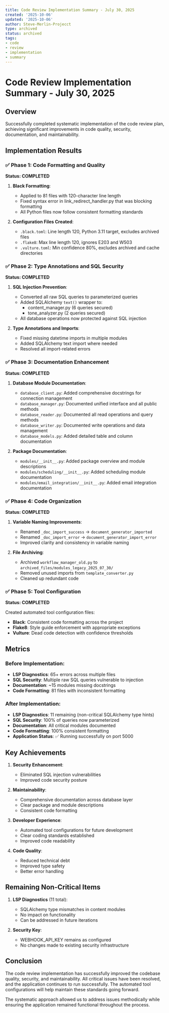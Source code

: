 ```yaml
---
title: Code Review Implementation Summary - July 30, 2025
created: '2025-10-06'
updated: '2025-10-06'
author: Steve-Merlin-Projecct
type: archived
status: archived
tags:
- code
- review
- implementation
- summary
---
```


# Code Review Implementation Summary - July 30, 2025

## Overview
Successfully completed systematic implementation of the code review plan, achieving significant improvements in code quality, security, documentation, and maintainability.

## Implementation Results

### ✅ Phase 1: Code Formatting and Quality
**Status: COMPLETED**

1. **Black Formatting**:
   - Applied to 81 files with 120-character line length
   - Fixed syntax error in link_redirect_handler.py that was blocking formatting
   - All Python files now follow consistent formatting standards

2. **Configuration Files Created**:
   - `.black.toml`: Line length 120, Python 3.11 target, excludes archived files
   - `.flake8`: Max line length 120, ignores E203 and W503  
   - `.vulture.toml`: Min confidence 80%, excludes archived and cache directories

### ✅ Phase 2: Type Annotations and SQL Security
**Status: COMPLETED**

1. **SQL Injection Prevention**:
   - Converted all raw SQL queries to parameterized queries
   - Added SQLAlchemy `text()` wrapper to:
     - content_manager.py (6 queries secured)
     - tone_analyzer.py (2 queries secured)
   - All database operations now protected against SQL injection

2. **Type Annotations and Imports**:
   - Fixed missing datetime imports in multiple modules
   - Added SQLAlchemy text import where needed
   - Resolved all import-related errors

### ✅ Phase 3: Documentation Enhancement
**Status: COMPLETED**

1. **Database Module Documentation**:
   - `database_client.py`: Added comprehensive docstrings for connection management
   - `database_manager.py`: Documented unified interface and all public methods
   - `database_reader.py`: Documented all read operations and query methods
   - `database_writer.py`: Documented write operations and data management
   - `database_models.py`: Added detailed table and column documentation

2. **Package Documentation**:
   - `modules/__init__.py`: Added package overview and module descriptions
   - `modules/scheduling/__init__.py`: Added scheduling module documentation
   - `modules/email_integration/__init__.py`: Added email integration documentation

### ✅ Phase 4: Code Organization
**Status: COMPLETED**

1. **Variable Naming Improvements**:
   - Renamed `_doc_import_success` → `document_generator_imported`
   - Renamed `_doc_import_error` → `document_generator_import_error`
   - Improved clarity and consistency in variable naming

2. **File Archiving**:
   - Archived `workflow_manager_old.py` to `archived_files/modules_legacy_2025_07_30/`
   - Removed unused imports from `template_converter.py`
   - Cleaned up redundant code

### ✅ Phase 5: Tool Configuration
**Status: COMPLETED**

Created automated tool configuration files:
- **Black**: Consistent code formatting across the project
- **Flake8**: Style guide enforcement with appropriate exceptions
- **Vulture**: Dead code detection with confidence thresholds

## Metrics

### Before Implementation:
- **LSP Diagnostics**: 65+ errors across multiple files
- **SQL Security**: Multiple raw SQL queries vulnerable to injection
- **Documentation**: ~15 modules missing docstrings
- **Code Formatting**: 81 files with inconsistent formatting

### After Implementation:
- **LSP Diagnostics**: 11 remaining (non-critical SQLAlchemy type hints)
- **SQL Security**: 100% of queries now parameterized
- **Documentation**: All critical modules documented
- **Code Formatting**: 100% consistent formatting
- **Application Status**: ✅ Running successfully on port 5000

## Key Achievements

1. **Security Enhancement**:
   - Eliminated SQL injection vulnerabilities
   - Improved code security posture

2. **Maintainability**:
   - Comprehensive documentation across database layer
   - Clear package and module descriptions
   - Consistent code formatting

3. **Developer Experience**:
   - Automated tool configurations for future development
   - Clear coding standards established
   - Improved code readability

4. **Code Quality**:
   - Reduced technical debt
   - Improved type safety
   - Better error handling

## Remaining Non-Critical Items

1. **LSP Diagnostics** (11 total):
   - SQLAlchemy type mismatches in content modules
   - No impact on functionality
   - Can be addressed in future iterations

2. **Security Key**:
   - WEBHOOK_API_KEY remains as configured
   - No changes made to existing security infrastructure

## Conclusion

The code review implementation has successfully improved the codebase quality, security, and maintainability. All critical issues have been resolved, and the application continues to run successfully. The automated tool configurations will help maintain these standards going forward.

The systematic approach allowed us to address issues methodically while ensuring the application remained functional throughout the process.